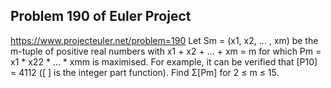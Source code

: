## Problem 190 of Euler Project 
https://www.projecteuler.net/problem=190
Let Sm = (x1, x2, ... , xm) be the m-tuple of positive real numbers with x1 + x2 + ... + xm = m for which Pm = x1 * x22 * ... * xmm is maximised.
For example, it can be verified that [P10] = 4112 ([ ] is the integer part function).
Find Σ[Pm] for 2 ≤ m ≤ 15.